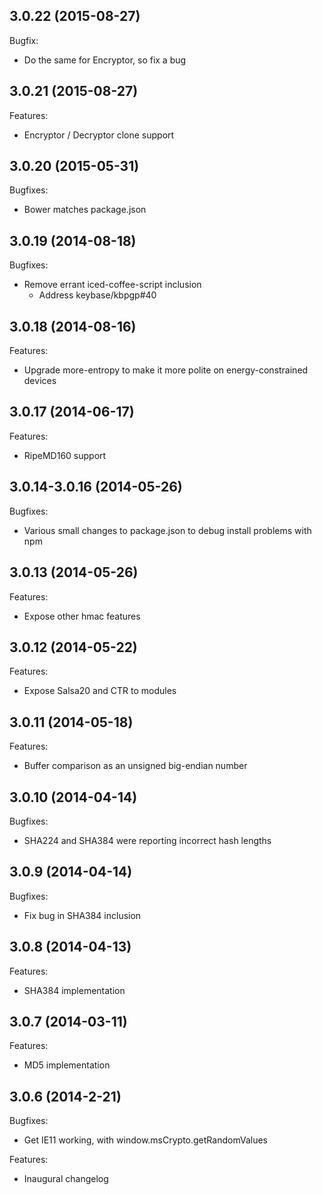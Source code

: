 ## 3.0.22 (2015-08-27)

Bugfix:
  - Do the same for Encryptor, so fix a bug

## 3.0.21 (2015-08-27)

Features:

  - Encryptor / Decryptor clone support

## 3.0.20 (2015-05-31)

Bugfixes:
  - Bower matches package.json

## 3.0.19 (2014-08-18)

Bugfixes:

  - Remove errant iced-coffee-script inclusion
     - Address keybase/kbpgp#40

## 3.0.18 (2014-08-16)

Features:

  - Upgrade more-entropy to make it more polite on energy-constrained devices

## 3.0.17 (2014-06-17)

Features:

  - RipeMD160 support

## 3.0.14-3.0.16 (2014-05-26)

Bugfixes:

  - Various small changes to package.json to debug install problems with npm
 

## 3.0.13 (2014-05-26)

Features:

  - Expose other hmac features

## 3.0.12 (2014-05-22)

Features:

  - Expose Salsa20 and CTR to modules

## 3.0.11 (2014-05-18)

Features:

   - Buffer comparison as an unsigned big-endian number

## 3.0.10 (2014-04-14)

Bugfixes:

  - SHA224 and SHA384 were reporting incorrect hash lengths 

## 3.0.9 (2014-04-14)

Bugfixes:

  - Fix bug in SHA384 inclusion

## 3.0.8 (2014-04-13)

Features:

  - SHA384 implementation

## 3.0.7 (2014-03-11)

Features:

  - MD5 implementation

## 3.0.6 (2014-2-21)

Bugfixes:

  - Get IE11 working, with window.msCrypto.getRandomValues

Features:

  - Inaugural changelog
